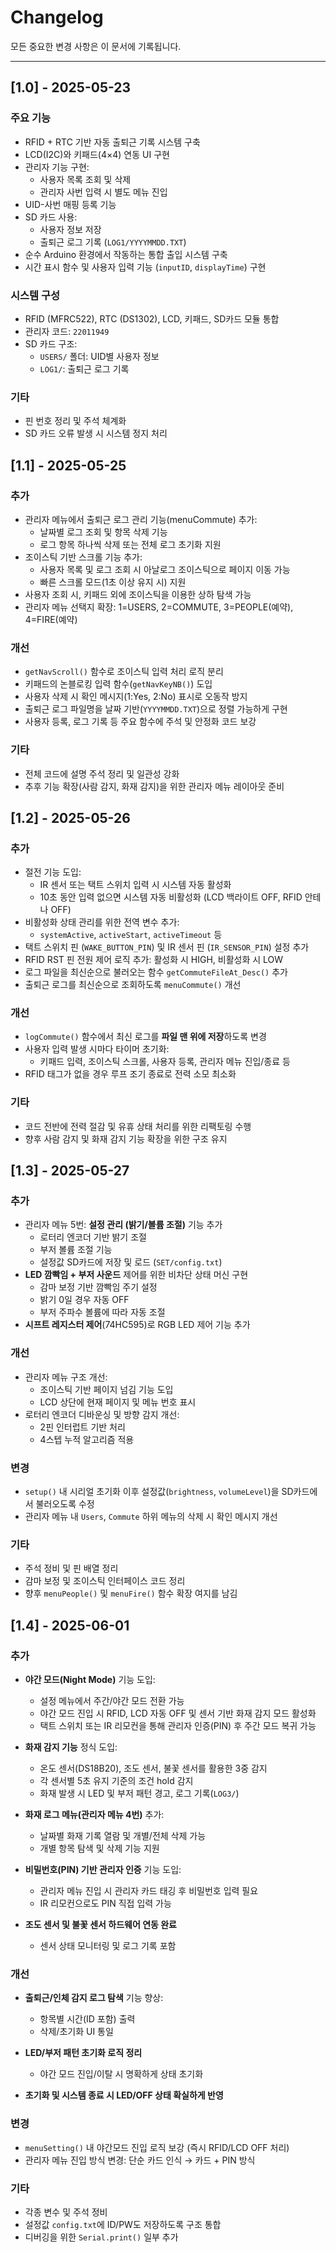 # Changelog

모든 중요한 변경 사항은 이 문서에 기록됩니다.

---

## [1.0] - 2025-05-23

### 주요 기능
- RFID + RTC 기반 자동 출퇴근 기록 시스템 구축
- LCD(I2C)와 키패드(4×4) 연동 UI 구현
- 관리자 기능 구현:
  - 사용자 목록 조회 및 삭제
  - 관리자 사번 입력 시 별도 메뉴 진입
- UID-사번 매핑 등록 기능
- SD 카드 사용:
  - 사용자 정보 저장
  - 출퇴근 로그 기록 (`LOG1/YYYYMMDD.TXT`)
- 순수 Arduino 환경에서 작동하는 통합 출입 시스템 구축
- 시간 표시 함수 및 사용자 입력 기능 (`inputID`, `displayTime`) 구현

### 시스템 구성
- RFID (MFRC522), RTC (DS1302), LCD, 키패드, SD카드 모듈 통합
- 관리자 코드: `22011949`
- SD 카드 구조:
  - `USERS/` 폴더: UID별 사용자 정보
  - `LOG1/`: 출퇴근 로그 기록

### 기타
- 핀 번호 정리 및 주석 체계화
- SD 카드 오류 발생 시 시스템 정지 처리

## [1.1] - 2025-05-25

### 추가
- 관리자 메뉴에서 출퇴근 로그 관리 기능(menuCommute) 추가:
  - 날짜별 로그 조회 및 항목 삭제 기능
  - 로그 항목 하나씩 삭제 또는 전체 로그 초기화 지원
- 조이스틱 기반 스크롤 기능 추가:
  - 사용자 목록 및 로그 조회 시 아날로그 조이스틱으로 페이지 이동 가능
  - 빠른 스크롤 모드(1초 이상 유지 시) 지원
- 사용자 조회 시, 키패드 외에 조이스틱을 이용한 상하 탐색 가능
- 관리자 메뉴 선택지 확장: 1=USERS, 2=COMMUTE, 3=PEOPLE(예약), 4=FIRE(예약)

### 개선
- `getNavScroll()` 함수로 조이스틱 입력 처리 로직 분리
- 키패드의 논블로킹 입력 함수(`getNavKeyNB()`) 도입
- 사용자 삭제 시 확인 메시지(1:Yes, 2:No) 표시로 오동작 방지
- 출퇴근 로그 파일명을 날짜 기반(`YYYYMMDD.TXT`)으로 정렬 가능하게 구현
- 사용자 등록, 로그 기록 등 주요 함수에 주석 및 안정화 코드 보강

### 기타
- 전체 코드에 설명 주석 정리 및 일관성 강화
- 추후 기능 확장(사람 감지, 화재 감지)을 위한 관리자 메뉴 레이아웃 준비

## [1.2] - 2025-05-26

### 추가
- 절전 기능 도입:
  - IR 센서 또는 택트 스위치 입력 시 시스템 자동 활성화
  - 10초 동안 입력 없으면 시스템 자동 비활성화 (LCD 백라이트 OFF, RFID 안테나 OFF)
- 비활성화 상태 관리를 위한 전역 변수 추가:
  - `systemActive`, `activeStart`, `activeTimeout` 등
- 택트 스위치 핀 (`WAKE_BUTTON_PIN`) 및 IR 센서 핀 (`IR_SENSOR_PIN`) 설정 추가
- RFID RST 핀 전원 제어 로직 추가: 활성화 시 HIGH, 비활성화 시 LOW
- 로그 파일을 최신순으로 불러오는 함수 `getCommuteFileAt_Desc()` 추가
- 출퇴근 로그를 최신순으로 조회하도록 `menuCommute()` 개선

### 개선
- `logCommute()` 함수에서 최신 로그를 **파일 맨 위에 저장**하도록 변경
- 사용자 입력 발생 시마다 타이머 초기화:
  - 키패드 입력, 조이스틱 스크롤, 사용자 등록, 관리자 메뉴 진입/종료 등
- RFID 태그가 없을 경우 루프 조기 종료로 전력 소모 최소화

### 기타
- 코드 전반에 전력 절감 및 유휴 상태 처리를 위한 리팩토링 수행
- 향후 사람 감지 및 화재 감지 기능 확장을 위한 구조 유지

## [1.3] - 2025-05-27

### 추가
- 관리자 메뉴 5번: **설정 관리 (밝기/볼륨 조절)** 기능 추가
  - 로터리 엔코더 기반 밝기 조절
  - 부저 볼륨 조절 기능
  - 설정값 SD카드에 저장 및 로드 (`SET/config.txt`)
- **LED 깜빡임 + 부저 사운드** 제어를 위한 비차단 상태 머신 구현
  - 감마 보정 기반 깜빡임 주기 설정
  - 밝기 0일 경우 자동 OFF
  - 부저 주파수 볼륨에 따라 자동 조절
- **시프트 레지스터 제어**(74HC595)로 RGB LED 제어 기능 추가

### 개선
- 관리자 메뉴 구조 개선:
  - 조이스틱 기반 페이지 넘김 기능 도입
  - LCD 상단에 현재 페이지 및 메뉴 번호 표시
- 로터리 엔코더 디바운싱 및 방향 감지 개선:
  - 2핀 인터럽트 기반 처리
  - 4스텝 누적 알고리즘 적용

### 변경
- `setup()` 내 시리얼 초기화 이후 설정값(`brightness`, `volumeLevel`)을 SD카드에서 불러오도록 수정
- 관리자 메뉴 내 `Users`, `Commute` 하위 메뉴의 삭제 시 확인 메시지 개선

### 기타
- 주석 정비 및 핀 배열 정리
- 감마 보정 및 조이스틱 인터페이스 코드 정리
- 향후 `menuPeople()` 및 `menuFire()` 함수 확장 여지를 남김

## [1.4] - 2025-06-01

### 추가
- **야간 모드(Night Mode)** 기능 도입:
  - 설정 메뉴에서 주간/야간 모드 전환 가능
  - 야간 모드 진입 시 RFID, LCD 자동 OFF 및 센서 기반 화재 감지 모드 활성화
  - 택트 스위치 또는 IR 리모컨을 통해 관리자 인증(PIN) 후 주간 모드 복귀 가능

- **화재 감지 기능** 정식 도입:
  - 온도 센서(DS18B20), 조도 센서, 불꽃 센서를 활용한 3중 감지
  - 각 센서별 5초 유지 기준의 조건 hold 감지
  - 화재 발생 시 LED 및 부저 패턴 경고, 로그 기록(`LOG3/`)

- **화재 로그 메뉴(관리자 메뉴 4번)** 추가:
  - 날짜별 화재 기록 열람 및 개별/전체 삭제 가능
  - 개별 항목 탐색 및 삭제 기능 지원

- **비밀번호(PIN) 기반 관리자 인증** 기능 도입:
  - 관리자 메뉴 진입 시 관리자 카드 태깅 후 비밀번호 입력 필요
  - IR 리모컨으로도 PIN 직접 입력 가능

- **조도 센서 및 불꽃 센서 하드웨어 연동 완료**
  - 센서 상태 모니터링 및 로그 기록 포함

### 개선
- **출퇴근/인체 감지 로그 탐색** 기능 향상:
  - 항목별 시간(ID 포함) 출력
  - 삭제/초기화 UI 통일

- **LED/부저 패턴 초기화 로직 정리**
  - 야간 모드 진입/이탈 시 명확하게 상태 초기화

- **초기화 및 시스템 종료 시 LED/OFF 상태 확실하게 반영**

### 변경
- `menuSetting()` 내 야간모드 진입 로직 보강 (즉시 RFID/LCD OFF 처리)
- 관리자 메뉴 진입 방식 변경: 단순 카드 인식 → 카드 + PIN 방식

### 기타
- 각종 변수 및 주석 정비
- 설정값 `config.txt`에 ID/PW도 저장하도록 구조 통합
- 디버깅을 위한 `Serial.print()` 일부 추가
